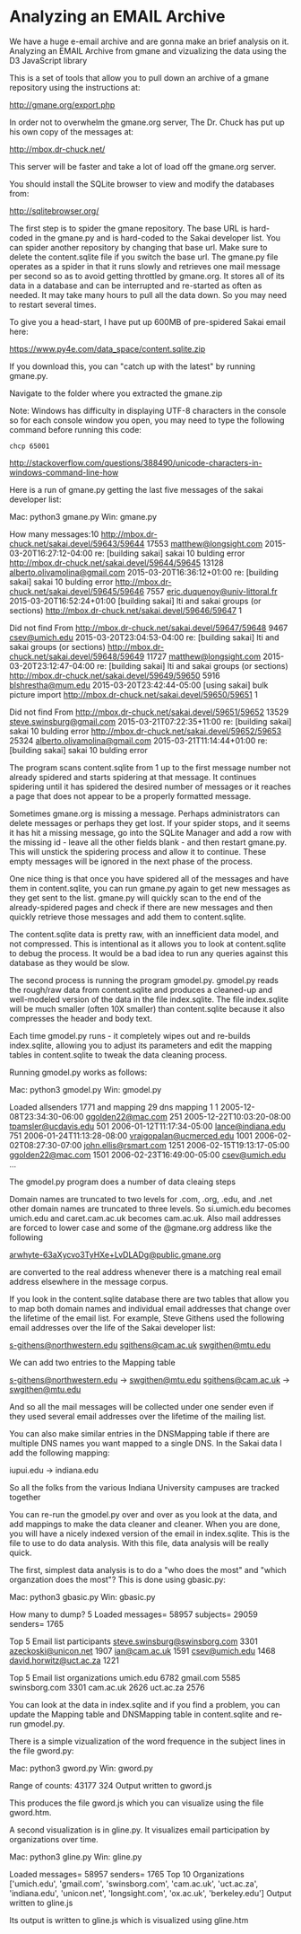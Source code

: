 # Analyzing an EMAIL Archive 


We have a huge e-email archive and are gonna make an brief analysis on it.
 Analyzing an EMAIL Archive from gmane and vizualizing the data
using the D3 JavaScript library

This is a set of tools that allow you to pull down an archive
of a gmane repository using the instructions at:

http://gmane.org/export.php

In order not to overwhelm the gmane.org server, The Dr. Chuck has put up
his own copy of the messages at:

http://mbox.dr-chuck.net/

This server will be faster and take a lot of load off the
gmane.org server.

You should install the SQLite browser to view and modify the databases from:

http://sqlitebrowser.org/

The first step is to spider the gmane repository.  The base URL
is hard-coded in the gmane.py and is hard-coded to the Sakai
developer list.  You can spider another repository by changing that
base url.   Make sure to delete the content.sqlite file if you
switch the base url.  The gmane.py file operates as a spider in
that it runs slowly and retrieves one mail message per second so
as to avoid getting throttled by gmane.org.   It stores all of
its data in a database and can be interrupted and re-started
as often as needed.   It may take many hours to pull all the data
down.  So you may need to restart several times.

To give you a head-start, I have put up 600MB of pre-spidered Sakai
email here:

https://www.py4e.com/data_space/content.sqlite.zip

If you download this, you can "catch up with the latest" by
running gmane.py.

Navigate to the folder where you extracted the gmane.zip

Note: Windows has difficulty in displaying UTF-8 characters
in the console so for each console window you open, you may need
to type the following command before running this code:

    chcp 65001

http://stackoverflow.com/questions/388490/unicode-characters-in-windows-command-line-how

Here is a run of gmane.py getting the last five messages of the
sakai developer list:

Mac: python3 gmane.py
Win: gmane.py

How many messages:10
http://mbox.dr-chuck.net/sakai.devel/59643/59644 17553
    matthew@longsight.com 2015-03-20T16:27:12-04:00 re: [building sakai] sakai 10 bulding error
http://mbox.dr-chuck.net/sakai.devel/59644/59645 13128
    alberto.olivamolina@gmail.com 2015-03-20T16:36:12+01:00 re: [building sakai] sakai 10 bulding error
http://mbox.dr-chuck.net/sakai.devel/59645/59646 7557
    eric.duquenoy@univ-littoral.fr 2015-03-20T16:52:24+01:00 [building sakai] lti and sakai groups (or sections)
http://mbox.dr-chuck.net/sakai.devel/59646/59647 1


Did not find From
http://mbox.dr-chuck.net/sakai.devel/59647/59648 9467
    csev@umich.edu 2015-03-20T23:04:53-04:00 re: [building sakai] lti and sakai groups (or sections)
http://mbox.dr-chuck.net/sakai.devel/59648/59649 11727
    matthew@longsight.com 2015-03-20T23:12:47-04:00 re: [building sakai] lti and sakai groups (or sections)
http://mbox.dr-chuck.net/sakai.devel/59649/59650 5916
    blshrestha@mum.edu 2015-03-20T23:42:44-05:00 [using sakai] bulk picture import
http://mbox.dr-chuck.net/sakai.devel/59650/59651 1


Did not find From
http://mbox.dr-chuck.net/sakai.devel/59651/59652 13529
    steve.swinsburg@gmail.com 2015-03-21T07:22:35+11:00 re: [building sakai] sakai 10 bulding error
http://mbox.dr-chuck.net/sakai.devel/59652/59653 25324
    alberto.olivamolina@gmail.com 2015-03-21T11:14:44+01:00 re: [building sakai] sakai 10 bulding error

The program scans content.sqlite from 1 up to the first message number not
already spidered and starts spidering at that message.  It continues spidering
until it has spidered the desired number of messages or it reaches a page
that does not appear to be a properly formatted message.

Sometimes gmane.org is missing a message.  Perhaps administrators can delete messages
or perhaps they get lost.   If your spider stops, and it seems it has hit
a missing message, go into the SQLite Manager and add a row with the missing id - leave
all the other fields blank - and then restart gmane.py.   This will unstick the
spidering process and allow it to continue.  These empty messages will be ignored in the next
phase of the process.

One nice thing is that once you have spidered all of the messages and have them in
content.sqlite, you can run gmane.py again to get new messages as they get sent to the
list.  gmane.py will quickly scan to the end of the already-spidered pages and check
if there are new messages and then quickly retrieve those messages and add them
to content.sqlite.

The content.sqlite data is pretty raw, with an innefficient data model, and not compressed.
This is intentional as it allows you to look at content.sqlite to debug the process.
It would be a bad idea to run any queries against this database as they would be
slow.

The second process is running the program gmodel.py.  gmodel.py reads the rough/raw
data from content.sqlite and produces a cleaned-up and well-modeled version of the
data in the file index.sqlite.  The file index.sqlite will be much smaller (often 10X
smaller) than content.sqlite because it also compresses the header and body text.

Each time gmodel.py runs - it completely wipes out and re-builds index.sqlite, allowing
you to adjust its parameters and edit the mapping tables in content.sqlite to tweak the
data cleaning process.

Running gmodel.py works as follows:

Mac: python3 gmodel.py
Win: gmodel.py

Loaded allsenders 1771 and mapping 29 dns mapping 1
1 2005-12-08T23:34:30-06:00 ggolden22@mac.com
251 2005-12-22T10:03:20-08:00 tpamsler@ucdavis.edu
501 2006-01-12T11:17:34-05:00 lance@indiana.edu
751 2006-01-24T11:13:28-08:00 vrajgopalan@ucmerced.edu
1001 2006-02-02T08:27:30-07:00 john.ellis@rsmart.com
1251 2006-02-15T19:13:17-05:00 ggolden22@mac.com
1501 2006-02-23T16:49:00-05:00 csev@umich.edu
...

The gmodel.py program does a number of data cleaing steps

Domain names are truncated to two levels for .com, .org, .edu, and .net
other domain names are truncated to three levels.  So si.umich.edu becomes
umich.edu and caret.cam.ac.uk becomes cam.ac.uk.   Also mail addresses are
forced to lower case and some of the @gmane.org address like the following

   arwhyte-63aXycvo3TyHXe+LvDLADg@public.gmane.org

are converted to the real address whenever there is a matching real email
address elsewhere in the message corpus.

If you look in the content.sqlite database there are two tables that allow
you to map both domain names and individual email addresses that change over
the lifetime of the email list.  For example, Steve Githens used the following
email addresses over the life of the Sakai developer list:

s-githens@northwestern.edu
sgithens@cam.ac.uk
swgithen@mtu.edu

We can add two entries to the Mapping table

s-githens@northwestern.edu ->  swgithen@mtu.edu
sgithens@cam.ac.uk -> swgithen@mtu.edu

And so all the mail messages will be collected under one sender even if
they used several email addresses over the lifetime of the mailing list.

You can also make similar entries in the DNSMapping table if there are multiple
DNS names you want mapped to a single DNS.  In the Sakai data I add the following
mapping:

iupui.edu -> indiana.edu

So all the folks from the various Indiana University campuses are tracked together

You can re-run the gmodel.py over and over as you look at the data, and add mappings
to make the data cleaner and cleaner.   When you are done, you will have a nicely
indexed version of the email in index.sqlite.   This is the file to use to do data
analysis.   With this file, data analysis will be really quick.

The first, simplest data analysis is to do a "who does the most" and "which
organzation does the most"?  This is done using gbasic.py:

Mac: python3 gbasic.py
Win: gbasic.py

How many to dump? 5
Loaded messages= 58957 subjects= 29059 senders= 1765

Top 5 Email list participants
steve.swinsburg@swinsborg.com 3301
azeckoski@unicon.net 1907
ian@cam.ac.uk 1591
csev@umich.edu 1468
david.horwitz@uct.ac.za 1221

Top 5 Email list organizations
umich.edu 6782
gmail.com 5585
swinsborg.com 3301
cam.ac.uk 2626
uct.ac.za 2576

You can look at the data in index.sqlite and if you find a problem, you
can update the Mapping table and DNSMapping table in content.sqlite and
re-run gmodel.py.

There is a simple vizualization of the word frequence in the subject lines
in the file gword.py:

Mac: python3 gword.py
Win: gword.py

Range of counts: 43177 324
Output written to gword.js

This produces the file gword.js which you can visualize using the file
gword.htm.

A second visualization is in gline.py.  It visualizes email participation by
organizations over time.

Mac: python3 gline.py
Win: gline.py

Loaded messages= 58957 senders= 1765
Top 10 Organizations
['umich.edu', 'gmail.com', 'swinsborg.com', 'cam.ac.uk', 'uct.ac.za', 'indiana.edu', 'unicon.net', 'longsight.com', 'ox.ac.uk', 'berkeley.edu']
Output written to gline.js

Its output is written to gline.js which is visualized using gline.htm


